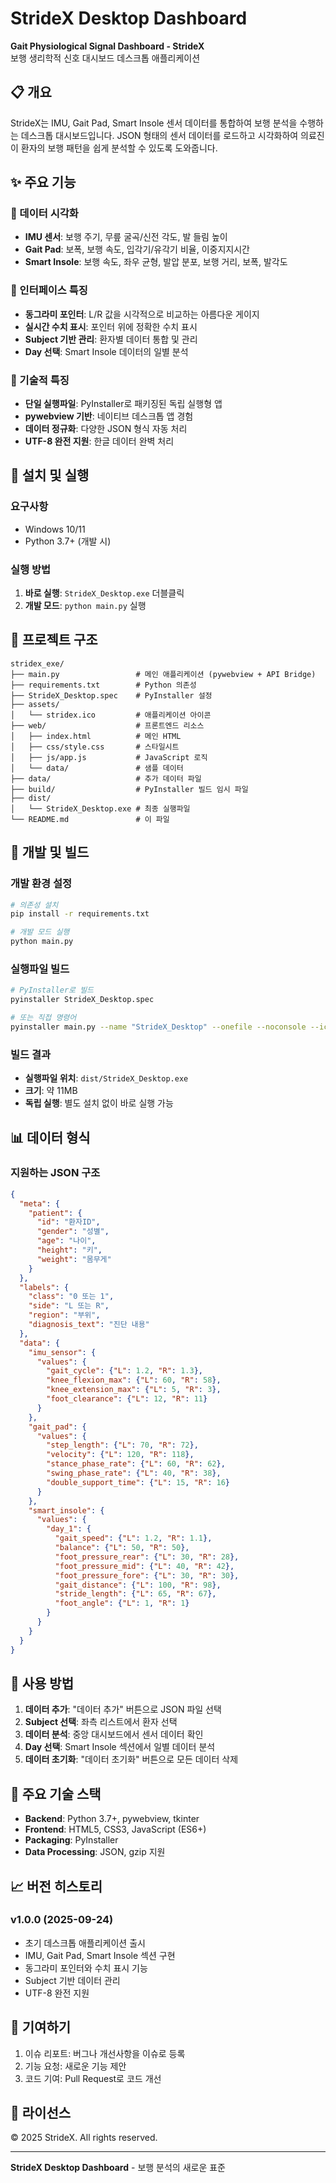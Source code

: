 # StrideX Desktop Dashboard

**Gait Physiological Signal Dashboard - StrideX**  
보행 생리학적 신호 대시보드 데스크톱 애플리케이션

## 📋 개요

StrideX는 IMU, Gait Pad, Smart Insole 센서 데이터를 통합하여 보행 분석을 수행하는 데스크톱 대시보드입니다. JSON 형태의 센서 데이터를 로드하고 시각화하여 의료진이 환자의 보행 패턴을 쉽게 분석할 수 있도록 도와줍니다.

## ✨ 주요 기능

### 🎯 데이터 시각화
- **IMU 센서**: 보행 주기, 무릎 굴곡/신전 각도, 발 들림 높이
- **Gait Pad**: 보폭, 보행 속도, 입각기/유각기 비율, 이중지지시간
- **Smart Insole**: 보행 속도, 좌우 균형, 발압 분포, 보행 거리, 보폭, 발각도

### 🎨 인터페이스 특징
- **동그라미 포인터**: L/R 값을 시각적으로 비교하는 아름다운 게이지
- **실시간 수치 표시**: 포인터 위에 정확한 수치 표시
- **Subject 기반 관리**: 환자별 데이터 통합 및 관리
- **Day 선택**: Smart Insole 데이터의 일별 분석

### 🔧 기술적 특징
- **단일 실행파일**: PyInstaller로 패키징된 독립 실행형 앱
- **pywebview 기반**: 네이티브 데스크톱 앱 경험
- **데이터 정규화**: 다양한 JSON 형식 자동 처리
- **UTF-8 완전 지원**: 한글 데이터 완벽 처리

## 🚀 설치 및 실행

### 요구사항
- Windows 10/11
- Python 3.7+ (개발 시)

### 실행 방법
1. **바로 실행**: `StrideX_Desktop.exe` 더블클릭
2. **개발 모드**: `python main.py` 실행

## 📁 프로젝트 구조

```
stridex_exe/
├── main.py                 # 메인 애플리케이션 (pywebview + API Bridge)
├── requirements.txt        # Python 의존성
├── StrideX_Desktop.spec    # PyInstaller 설정
├── assets/
│   └── stridex.ico         # 애플리케이션 아이콘
├── web/                    # 프론트엔드 리소스
│   ├── index.html          # 메인 HTML
│   ├── css/style.css       # 스타일시트
│   ├── js/app.js           # JavaScript 로직
│   └── data/               # 샘플 데이터
├── data/                   # 추가 데이터 파일
├── build/                  # PyInstaller 빌드 임시 파일
├── dist/
│   └── StrideX_Desktop.exe # 최종 실행파일
└── README.md               # 이 파일
```

## 🔨 개발 및 빌드

### 개발 환경 설정
```bash
# 의존성 설치
pip install -r requirements.txt

# 개발 모드 실행
python main.py
```

### 실행파일 빌드
```bash
# PyInstaller로 빌드
pyinstaller StrideX_Desktop.spec

# 또는 직접 명령어
pyinstaller main.py --name "StrideX_Desktop" --onefile --noconsole --icon assets\stridex.ico --add-data "web;web" --add-data "assets\stridex.ico;assets"
```

### 빌드 결과
- **실행파일 위치**: `dist/StrideX_Desktop.exe`
- **크기**: 약 11MB
- **독립 실행**: 별도 설치 없이 바로 실행 가능

## 📊 데이터 형식

### 지원하는 JSON 구조
```json
{
  "meta": {
    "patient": {
      "id": "환자ID",
      "gender": "성별",
      "age": "나이",
      "height": "키",
      "weight": "몸무게"
    }
  },
  "labels": {
    "class": "0 또는 1",
    "side": "L 또는 R",
    "region": "부위",
    "diagnosis_text": "진단 내용"
  },
  "data": {
    "imu_sensor": {
      "values": {
        "gait_cycle": {"L": 1.2, "R": 1.3},
        "knee_flexion_max": {"L": 60, "R": 58},
        "knee_extension_max": {"L": 5, "R": 3},
        "foot_clearance": {"L": 12, "R": 11}
      }
    },
    "gait_pad": {
      "values": {
        "step_length": {"L": 70, "R": 72},
        "velocity": {"L": 120, "R": 118},
        "stance_phase_rate": {"L": 60, "R": 62},
        "swing_phase_rate": {"L": 40, "R": 38},
        "double_support_time": {"L": 15, "R": 16}
      }
    },
    "smart_insole": {
      "values": {
        "day_1": {
          "gait_speed": {"L": 1.2, "R": 1.1},
          "balance": {"L": 50, "R": 50},
          "foot_pressure_rear": {"L": 30, "R": 28},
          "foot_pressure_mid": {"L": 40, "R": 42},
          "foot_pressure_fore": {"L": 30, "R": 30},
          "gait_distance": {"L": 100, "R": 98},
          "stride_length": {"L": 65, "R": 67},
          "foot_angle": {"L": 1, "R": 1}
        }
      }
    }
  }
}
```

## 🎯 사용 방법

1. **데이터 추가**: "데이터 추가" 버튼으로 JSON 파일 선택
2. **Subject 선택**: 좌측 리스트에서 환자 선택
3. **데이터 분석**: 중앙 대시보드에서 센서 데이터 확인
4. **Day 선택**: Smart Insole 섹션에서 일별 데이터 분석
5. **데이터 초기화**: "데이터 초기화" 버튼으로 모든 데이터 삭제

## 🔧 주요 기술 스택

- **Backend**: Python 3.7+, pywebview, tkinter
- **Frontend**: HTML5, CSS3, JavaScript (ES6+)
- **Packaging**: PyInstaller
- **Data Processing**: JSON, gzip 지원

## 📈 버전 히스토리

### v1.0.0 (2025-09-24)
- 초기 데스크톱 애플리케이션 출시
- IMU, Gait Pad, Smart Insole 섹션 구현
- 동그라미 포인터와 수치 표시 기능
- Subject 기반 데이터 관리
- UTF-8 완전 지원

## 🤝 기여하기

1. 이슈 리포트: 버그나 개선사항을 이슈로 등록
2. 기능 요청: 새로운 기능 제안
3. 코드 기여: Pull Request로 코드 개선

## 📄 라이선스

© 2025 StrideX. All rights reserved.

---

**StrideX Desktop Dashboard** - 보행 분석의 새로운 표준